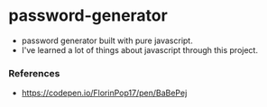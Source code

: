 # password-generator

- password generator built with pure javascript.
- I've learned a lot of things about javascript through this project.

### References
- https://codepen.io/FlorinPop17/pen/BaBePej
